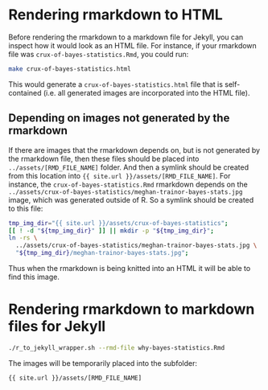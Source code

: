 # Rendering rmarkdown to HTML

Before rendering the rmarkdown to a markdown file for Jekyll, you can inspect
how it would look as an HTML file. For instance, if your rmarkdown file was
`crux-of-bayes-statistics.Rmd`, you could run:

```bash
make crux-of-bayes-statistics.html
```

This would generate a `crux-of-bayes-statistics.html` file that is 
self-contained (i.e. all generated images are incorporated into the HTML file).

## Depending on images not generated by the rmarkdown

If there are images that the rmarkdown depends on, but is not generated by the 
rmarkdown file, then these files should be placed into 
`../assets/[RMD_FILE_NAME]` folder. And then a symlink should be created from 
this location into `{{ site.url }}/assets/[RMD_FILE_NAME]`. For instance, the
`crux-of-bayes-statistics.Rmd` rmarkdown depends on the 
`../assets/crux-of-bayes-statistics/meghan-trainor-bayes-stats.jpg` image, which
was generated outside of R. So a symlink should be created to this file:

```bash
tmp_img_dir="{{ site.url }}/assets/crux-of-bayes-statistics";
[[ ! -d "${tmp_img_dir}" ]] || mkdir -p "${tmp_img_dir}";
ln -rs \
  ../assets/crux-of-bayes-statistics/meghan-trainor-bayes-stats.jpg \
  "${tmp_img_dir}/meghan-trainor-bayes-stats.jpg";
```

Thus when the rmarkdown is being knitted into an HTML it will be able to find 
this image.

# Rendering rmarkdown to markdown files for Jekyll

```bash
./r_to_jekyll_wrapper.sh --rmd-file why-bayes-statistics.Rmd
```

The images will be temporarily placed into the subfolder:

```
{{ site.url }}/assets/[RMD_FILE_NAME]
```
